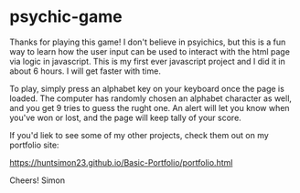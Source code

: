 # psychic-game

Thanks for playing this game!  I don't believe in psyichics, but this is a fun way to learn how the user input can be used to interact with the html page via logic in javascript.  This is my first ever javascript project and I did it in about 6 hours.  I will get faster with time.

To play, simply press an alphabet key on your keyboard once the page is loaded.  The computer has randomly chosen an alphabet character as well, and you get 9 tries to guess the rught one.  An alert will let you know when you've won or lost, and the page will keep tally of your score.  

If you'd liek to see some of my other projects, check them out on my portfolio site: 

https://huntsimon23.github.io/Basic-Portfolio/portfolio.html

Cheers!
Simon

